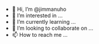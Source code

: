 - 👋 Hi, I’m @jimmanuho
- 👀 I’m interested in ...
- 🌱 I’m currently learning ...
- 💞️ I’m looking to collaborate on ...
- 📫 How to reach me ...

<!---
jimmanuho/jimmanuho is a ✨ special ✨ repository because its `README.md` (this file) appears on your GitHub profile.
You can click the Preview link to take a look at your changes.
--->
